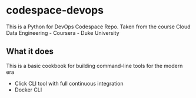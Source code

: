 # codespace-devops
This is a Python for DevOps Codespace Repo. Taken from the course Cloud Data Engineering - Coursera - Duke University

## What it does

This is a basic cookbook for building command-line tools for the modern era
* Click CLI tool with full continuous integration
* Docker CLI
